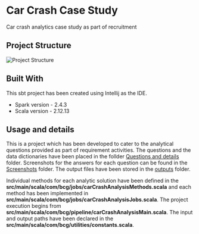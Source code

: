 # Car Crash Case Study
Car crash analytics case study as part of recruitment

<!-- PROJECT STRUCTURE -->
## Project Structure
![Project Structure](https://github.com/vinay-nag-2311/BCGCaseStudy/tree/master/Screenshots/Project%20Structure.png)

<!-- BUILT WITH -->
## Built With

This sbt project has been created using Intellij as the IDE.
* Spark version - 2.4.3
* Scala version - 2.12.13

<!-- USAGE -->
## Usage and details

This is a project which has been developed to cater to the analytical questions provided as part of requirement activities.
The questions and the data dictionaries have been placed in the follder [Questions and details](https://github.com/vinay-nag-2311/BCGCaseStudy/tree/master/Questions%20and%20details) folder.
Screenshots for the answers for each question can be found in the [Screenshots](https://github.com/vinay-nag-2311/BCGCaseStudy/tree/master/Screenshots) folder.
The output files have been stored in the [outputs](https://github.com/vinay-nag-2311/BCGCaseStudy/tree/master/outputs) folder.

Individual methods for each analytic solution have been defined in the **src/main/scala/com/bcg/jobs/carCrashAnalysisMethods.scala** and 
each method has been implemented in **src/main/scala/com/bcg/jobs/carCrashAnalysisJobs.scala**.
The project execution begins from **src/main/scala/com/bcg/pipeline/carCrashAnalysisMain.scala**.
The input and output paths have been declared in the **src/main/scala/com/bcg/utilities/constants.scala**.
